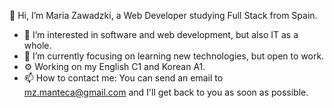 👋 Hi, I’m Maria Zawadzki, a Web Developer studying Full Stack from Spain.

- 👀 I’m interested in software and web development, but also IT as a whole.
- 🌱 I’m currently focusing on learning new technologies, but open to work.
- ⚙ Working on my English C1 and Korean A1.
- 📫 How to contact me: You can send an email to mz.manteca@gmail.com and I'll get back to you as soon as possible.

<!---
mariazmdev/mariazmdev is a ✨ special ✨ repository because its `README.md` (this file) appears on your GitHub profile.
You can click the Preview link to take a look at your changes.
--->
